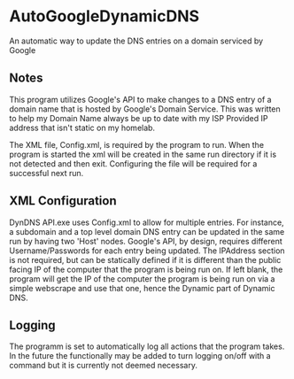 # AutoGoogleDynamicDNS
An automatic way to update the DNS entries on a domain serviced by Google

## Notes
This program utilizes Google's API to make changes to a DNS entry of a domain name that is hosted by Google's Domain Service.  This was written to help my Domain Name always be up to date with my ISP Provided IP address that isn't static on my homelab.

The XML file, Config.xml, is required by the program to run.  When the program is started the xml will be created in the same run directory if it is not detected and then exit.  Configuring the file will be required for a successful next run.

## XML Configuration
DynDNS API.exe uses Config.xml to allow for multiple entries.  For instance, a subdomain and a top level domain DNS entry can be updated in the same run by having two 'Host' nodes.  Google's API, by design, requires different Username/Passwords for each entry being updated.  The IPAddress section is not required, but can be statically defined if it is different than the public facing IP of the computer that the program is being run on.  If left blank, the program will get the IP of the computer the program is being run on via a simple webscrape and use that one, hence the Dynamic part of Dynamic DNS.

## Logging
The programm is set to automatically log all actions that the program takes.  In the future the functionally may be added to turn logging on/off with a command but it is currently not deemed necessary.
